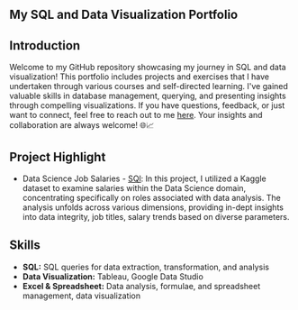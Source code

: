 ## My SQL and Data Visualization Portfolio

## Introduction
Welcome to my GitHub repository showcasing my journey in SQL and data visualization! This portfolio includes projects and exercises that I have undertaken through various courses and self-directed learning. I've gained valuable skills in database management, querying, and presenting insights through compelling visualizations. If you have questions, feedback, or just want to connect, feel free to reach out to me [here](https://www.linkedin.com/in/florenciairenaliem/). Your insights and collaboration are always welcome! 🌐📈

## Project Highlight
- Data Science Job Salaries - [SQl](https://github.com/flrnciairn/SQL-Portfolio/blob/main/Data%20Science%20Job%20Salaries): In this project, I utilized a Kaggle dataset to examine salaries within the Data Science domain, concentrating specifically on roles associated with data analysis. The analysis unfolds across various dimensions, providing in-dept insights into data integrity, job titles, salary trends based on diverse parameters.

## Skills
- **SQL:** SQL queries for data extraction, transformation, and analysis
- **Data Visualization:** Tableau, Google Data Studio
- **Excel & Spreadsheet:** Data analysis, formulae, and spreadsheet management, data visualization
